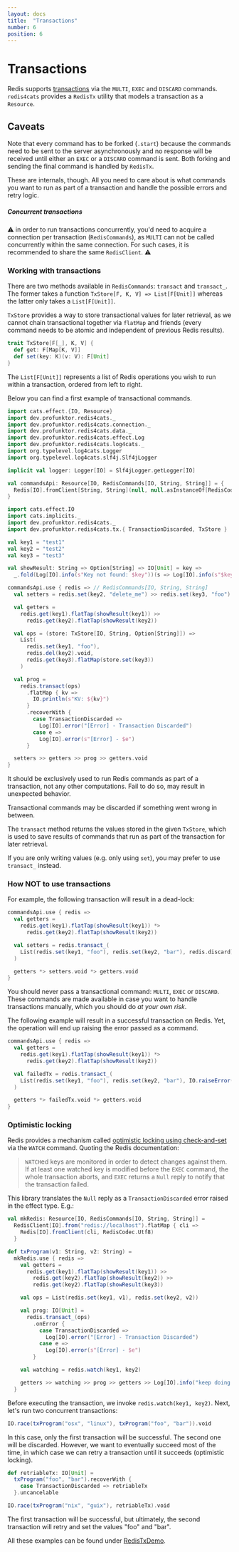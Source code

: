 ```yaml
---
layout: docs
title:  "Transactions"
number: 6
position: 6
---
```


# Transactions

Redis supports [transactions](https://redis.io/topics/transactions) via the `MULTI`, `EXEC` and `DISCARD` commands. `redis4cats` provides a `RedisTx` utility that models a transaction as a `Resource`.

## Caveats

Note that every command has to be forked (`.start`) because the commands need to be sent to the server asynchronously and no response will be received until either an `EXEC` or a `DISCARD` command is sent. Both forking and sending the final command is handled by `RedisTx`.

These are internals, though. All you need to care about is what commands you want to run as part of a transaction and handle the possible errors and retry logic.

##### Concurrent transactions

⚠️ in order to run transactions concurrently, you'd need to acquire a connection per transaction (`RedisCommands`), as `MULTI` can not be called concurrently within the same connection. For such cases, it is recommended to share the same `RedisClient`. ⚠️

### Working with transactions

There are two methods available in `RedisCommands`: `transact` and `transact_`. The former takes a function `TxStore[F, K, V] => List[F[Unit]]` whereas the latter only takes a `List[F[Unit]]`.

`TxStore` provides a way to store transactional values for later retrieval, as we cannot chain transactional together via `flatMap` and friends (every command needs to be atomic and independent of previous Redis results).

```scala
trait TxStore[F[_], K, V] {
  def get: F[Map[K, V]]
  def set(key: K)(v: V): F[Unit]
}
```

The `List[F[Unit]]` represents a list of Redis operations you wish to run within a transaction, ordered from left to right.

Below you can find a first example of transactional commands.

```scala mdoc:invisible
import cats.effect.{IO, Resource}
import dev.profunktor.redis4cats._
import dev.profunktor.redis4cats.connection._
import dev.profunktor.redis4cats.data._
import dev.profunktor.redis4cats.effect.Log
import dev.profunktor.redis4cats.log4cats._
import org.typelevel.log4cats.Logger
import org.typelevel.log4cats.slf4j.Slf4jLogger

implicit val logger: Logger[IO] = Slf4jLogger.getLogger[IO]

val commandsApi: Resource[IO, RedisCommands[IO, String, String]] = {
  Redis[IO].fromClient[String, String](null, null.asInstanceOf[RedisCodec[String, String]])
}
```

```scala mdoc:silent
import cats.effect.IO
import cats.implicits._
import dev.profunktor.redis4cats._
import dev.profunktor.redis4cats.tx.{ TransactionDiscarded, TxStore }

val key1 = "test1"
val key2 = "test2"
val key3 = "test3"

val showResult: String => Option[String] => IO[Unit] = key =>
  _.fold(Log[IO].info(s"Key not found: $key"))(s => Log[IO].info(s"$key: $s"))

commandsApi.use { redis => // RedisCommands[IO, String, String]
  val setters = redis.set(key2, "delete_me") >> redis.set(key3, "foo")

  val getters =
    redis.get(key1).flatTap(showResult(key1)) >>
      redis.get(key2).flatTap(showResult(key2))

  val ops = (store: TxStore[IO, String, Option[String]]) =>
    List(
      redis.set(key1, "foo"),
      redis.del(key2).void,
      redis.get(key3).flatMap(store.set(key3))
    )

  val prog =
    redis.transact(ops)
      .flatMap { kv =>
        IO.println(s"KV: ${kv}")
      }
      .recoverWith {
        case TransactionDiscarded =>
          Log[IO].error("[Error] - Transaction Discarded")
        case e =>
          Log[IO].error(s"[Error] - $e")
      }

  setters >> getters >> prog >> getters.void
}
```

It should be exclusively used to run Redis commands as part of a transaction, not any other computations. Fail to do so, may result in unexpected behavior.

Transactional commands may be discarded if something went wrong in between.

The `transact` method returns the values stored in the given `TxStore`, which is used to save results of commands that run as part of the transaction for later retrieval.

If you are only writing values (e.g. only using `set`), you may prefer to use `transact_` instead.

### How NOT to use transactions

For example, the following transaction will result in a dead-lock:

```scala mdoc:silent
commandsApi.use { redis =>
  val getters =
    redis.get(key1).flatTap(showResult(key1)) *>
      redis.get(key2).flatTap(showResult(key2))

  val setters = redis.transact_(
    List(redis.set(key1, "foo"), redis.set(key2, "bar"), redis.discard)
  )

  getters *> setters.void *> getters.void
}
```

You should never pass a transactional command: `MULTI`, `EXEC` or `DISCARD`. These commands are made available in case you want to handle transactions manually, which you should do *at your own risk*.

The following example will result in a successful transaction on Redis. Yet, the operation will end up raising the error passed as a command.

```scala mdoc:silent
commandsApi.use { redis =>
  val getters =
    redis.get(key1).flatTap(showResult(key1)) *>
      redis.get(key2).flatTap(showResult(key2))

  val failedTx = redis.transact_(
    List(redis.set(key1, "foo"), redis.set(key2, "bar"), IO.raiseError(new Exception("boom")))
  )

  getters *> failedTx.void *> getters.void
}
```

### Optimistic locking

Redis provides a mechanism called [optimistic locking using check-and-set](https://redis.io/topics/transactions#optimistic-locking-using-check-and-set) via the `WATCH` command. Quoting the Redis documentation:

> `WATCH`ed keys are monitored in order to detect changes against them. If at least one watched key is modified before the `EXEC` command, the whole transaction aborts, and `EXEC` returns a `Null` reply to notify that the transaction failed.

This library translates the `Null` reply as a `TransactionDiscarded` error raised in the effect type. E.g.:

```scala mdoc:silent
val mkRedis: Resource[IO, RedisCommands[IO, String, String]] =
  RedisClient[IO].from("redis://localhost").flatMap { cli =>
    Redis[IO].fromClient(cli, RedisCodec.Utf8)
  }

def txProgram(v1: String, v2: String) =
  mkRedis.use { redis =>
    val getters =
      redis.get(key1).flatTap(showResult(key1)) >>
        redis.get(key2).flatTap(showResult(key2)) >>
        redis.get(key2).flatTap(showResult(key3))

    val ops = List(redis.set(key1, v1), redis.set(key2, v2))

    val prog: IO[Unit] =
      redis.transact_(ops)
        .onError {
          case TransactionDiscarded =>
            Log[IO].error("[Error] - Transaction Discarded")
          case e =>
            Log[IO].error(s"[Error] - $e")
        }

    val watching = redis.watch(key1, key2)

    getters >> watching >> prog >> getters >> Log[IO].info("keep doing stuff...")
  }
```

Before executing the transaction, we invoke `redis.watch(key1, key2)`. Next, let's run two concurrent transactions:

```scala mdoc:silent
IO.race(txProgram("osx", "linux"), txProgram("foo", "bar")).void
```

In this case, only the first transaction will be successful. The second one will be discarded. However, we want to eventually succeed most of the time, in which case we can retry a transaction until it succeeds (optimistic locking).

```scala mdoc:silent
def retriableTx: IO[Unit] =
  txProgram("foo", "bar").recoverWith {
    case TransactionDiscarded => retriableTx
  }.uncancelable

IO.race(txProgram("nix", "guix"), retriableTx).void
```

The first transaction will be successful, but ultimately, the second transaction will retry and set the values "foo" and "bar".

All these examples can be found under [RedisTxDemo](https://github.com/profunktor/redis4cats/blob/master/modules/examples/src/main/scala/dev/profunktor/redis4cats/RedisTxDemo.scala).
